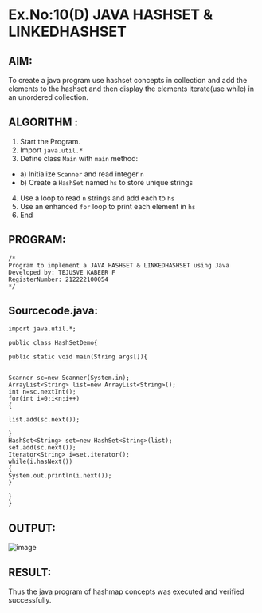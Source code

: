 # Ex.No:10(D) JAVA HASHSET & LINKEDHASHSET

## AIM:
 To create a java program use hashset concepts in collection and add the elements to the hashset and then display the elements iterate(use while) in an unordered collection.


## ALGORITHM :
1.	Start the Program.
2.	Import `java.util.*`
3.	Define class `Main` with `main` method:
-	a) Initialize `Scanner` and read integer `n`
-	b) Create a `HashSet` named `hs` to store unique strings
4.	Use a loop to read `n` strings and add each to `hs`
5.	Use an enhanced `for` loop to print each element in `hs`
6.	End

## PROGRAM:
 ```
/*
Program to implement a JAVA HASHSET & LINKEDHASHSET using Java
Developed by: TEJUSVE KABEER F
RegisterNumber: 212222100054
*/
```

## Sourcecode.java:
```
import java.util.*;

public class HashSetDemo{

public static void main(String args[]){


Scanner sc=new Scanner(System.in);
ArrayList<String> list=new ArrayList<String>(); 
int n=sc.nextInt();
for(int i=0;i<n;i++)
{
    
list.add(sc.next());

}
HashSet<String> set=new HashSet<String>(list);  
set.add(sc.next());  
Iterator<String> i=set.iterator();  
while(i.hasNext())  
{  
System.out.println(i.next());  
}  

}
}
```

## OUTPUT:

![image](https://github.com/user-attachments/assets/1872dbcf-5486-49b4-b8d2-a08ae8873f0a)

## RESULT:
Thus the java program of hashmap concepts was executed and verified successfully.


